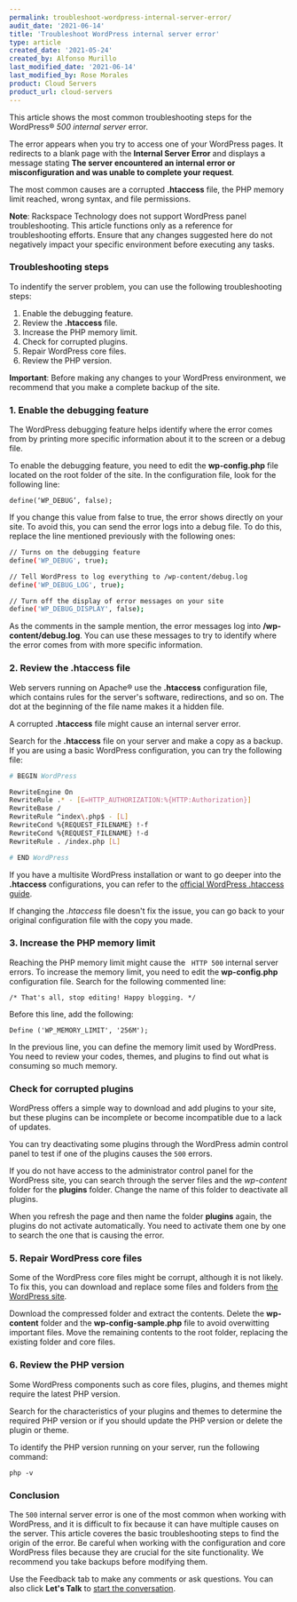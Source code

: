 ```yaml
---
permalink: troubleshoot-wordpress-internal-server-error/
audit_date: '2021-06-14'
title: 'Troubleshoot WordPress internal server error'
type: article
created_date: '2021-05-24'
created_by: Alfonso Murillo
last_modified_date: '2021-06-14'
last_modified_by: Rose Morales
product: Cloud Servers
product_url: cloud-servers
---
```


This article shows the most common troubleshooting steps for the WordPress&reg;
*500 internal server* error.

The error appears when you try to access one of your WordPress pages. It
redirects to a blank page with the **Internal Server Error** and displays a message
stating **The server encountered an internal error or misconfiguration and was
unable to complete your request**.

The most common causes are a corrupted **.htaccess** file, the PHP memory limit
reached, wrong syntax, and file permissions.

**Note**: Rackspace Technology does not support WordPress panel troubleshooting.
This article functions only as a reference for troubleshooting efforts. Ensure
that any changes suggested here do not negatively impact your specific environment
before executing any tasks.

### Troubleshooting steps

To indentify the server problem, you can use the following troubleshooting steps:

1. Enable the debugging feature.
2. Review the **.htaccess** file.
3. Increase the PHP memory limit.
4. Check for corrupted plugins.
5. Repair WordPress core files.
6. Review the PHP version.

**Important**: Before making any changes to your WordPress environment, we
recommend that you make a complete backup of the site.

### 1. Enable the debugging feature

The WordPress debugging feature helps identify where the error comes from
by printing more specific information about it to the screen or a debug
file.

To enable the debugging feature, you need to edit the **wp-config.php** file
located on the root folder of the site. In the configuration file, look
for the following line:

`define(‘WP_DEBUG’, false);`

If you change this value from false to true, the error shows directly on
your site. To avoid this, you can send the error logs into a debug file. To do
this, replace the line mentioned previously with the following ones:

```sh
// Turns on the debugging feature
define('WP_DEBUG', true);

// Tell WordPress to log everything to /wp-content/debug.log
define('WP_DEBUG_LOG', true);

// Turn off the display of error messages on your site
define('WP_DEBUG_DISPLAY', false);
```

As the comments in the sample mention, the error messages log into
**/wp-content/debug.log**. You can use these messages to try to identify where
the error comes from with more specific information.

### 2. Review the .htaccess file

Web servers running on Apache&reg; use the **.htaccess** configuration file,
which contains rules for the server's software, redirections, and so on.
The dot at the beginning of the file name makes it a hidden file.

A corrupted **.htaccess** file might cause an internal server error.

Search for the **.htaccess** file on your server and make a copy as a
backup. If you are using a basic WordPress configuration, you can try
the following file:

```sh
# BEGIN WordPress

RewriteEngine On
RewriteRule .* - [E=HTTP_AUTHORIZATION:%{HTTP:Authorization}]
RewriteBase /
RewriteRule ^index\.php$ - [L]
RewriteCond %{REQUEST_FILENAME} !-f
RewriteCond %{REQUEST_FILENAME} !-d
RewriteRule . /index.php [L]

# END WordPress
```

If you have a multisite WordPress installation or want to go deeper into the
**.htaccess** configurations, you can refer to the
[official WordPress .htaccess guide](https://wordpress.org/support/article/htaccess/).

If changing the *.htaccess* file doesn't fix the issue, you can
go back to your original configuration file with the copy you made.

### 3. Increase the PHP memory limit

Reaching the PHP memory limit might cause the ` HTTP 500` internal server errors.
To increase the memory limit, you need to edit the **wp-config.php** configuration
file. Search for the following commented line:

`/* That's all, stop editing! Happy blogging. */`

Before this line, add the following:

`Define ('WP_MEMORY_LIMIT', '256M');`

In the previous line, you can define the memory limit used by WordPress.
You need to review your codes, themes, and plugins to find out what is
consuming so much memory.

### Check for corrupted plugins

WordPress offers a simple way to download and add plugins to your site, but
these plugins can be incomplete or become incompatible due to a lack of updates.

You can try deactivating some plugins through the WordPress admin control
panel to test if one of the plugins causes the `500` errors.

If you do not have access to the administrator control panel for the
WordPress site, you can search through the server files and the
*wp-content* folder for the **plugins** folder. Change the name of this
folder to deactivate all plugins.

When you refresh the page and then name the folder **plugins** again, the plugins
do not activate automatically. You need to activate them one by one
to search the one that is causing the error.

### 5. Repair WordPress core files

Some of the WordPress core files might be corrupt, although
it is not likely. To fix this, you can download and replace some files and
folders from [the WordPress site](https://wordpress.org/download/#download-install).

Download the compressed folder and extract the contents. Delete the
**wp-content** folder and the **wp-config-sample.php** file to avoid
overwitting important files. Move the remaining contents to the root
folder, replacing the existing folder and core files.

### 6. Review the PHP version

Some WordPress components such as core files, plugins, and themes might require
the latest PHP version.

Search for the characteristics of your plugins and themes to determine the required
PHP version or if you should update the PHP version or delete the plugin or theme.

To identify the PHP version running on your server, run the following command:

`php -v`

### Conclusion

The `500` internal server error is one of the most common when working with
WordPress, and it is difficult to fix because it can have multiple causes on the
server. This article coveres the basic troubleshooting steps to find the
origin of the error. Be careful when working with the configuration and
core WordPress files because they are crucial for the site functionality. We
recommend you take backups before modifying them.

Use the Feedback tab to make any comments or ask questions. You can also click
**Let's Talk** to [start the conversation](https://www.rackspace.com/). 
